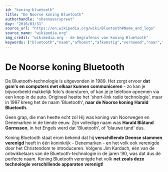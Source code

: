 ```yaml
---
id: "koning-bluetooth"
title: "De Noorse koning Bluetooth"
authorhandle: "shannaverspreet"
day: "2016/03/31"
source_url: "https://en.wikipedia.org/wiki/Bluetooth#Name_and_logo"
source_name: "wikipedia.org"
img_credit: "wikimedia.org - de begrafenis van koning Bluetooth"
keywords: ["bluetooth","naam","afkomst","afkomstig","vernoemd","naar","koning","Harald","rune","runen"]
---
```

# De Noorse koning Bluetooth
De Bluetooth-technologie is uitgevonden in 1989. Het zorgt ervoor **dat gsm's en computers met elkaar kunnen communiceren** - zo kan je bijvoorbeeld makkelijk foto's doorsturen, of kan je je telefoon opnemen via een knop in de auto. Origineel heette het 'short-link radio technologie', maar in 1997 kreeg het de naam 'Bluetooth', **naar de Noorse koning Harald Bluetooth.**

Geen grap, die man heette echt zo! Hij was koning van Noorwegen en Denemarken in de tiende eeuw. Zijn volledige naam was **Harald Blåtand Gormsson**, in het Engels werd dat 'Bluetooth', of 'blauwe tand' dus.

Koning Bluetooth staat erom bekend dat hij **verschillende Deense stammen verenigd** heeft in één koninkrijk - Denemarken - en het volk ook verenigde door het Christendom te introduceren. Volgens Jim Kardach, één van de ontwikkelaars van de Bluetooth-technologie in de jaren '90, was dat dus de perfecte naam. Koning Bluetooth verenigde het volk **net zoals deze technologie verschillende apparaten verenigt!**